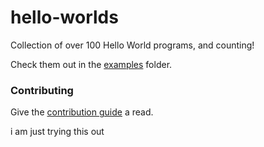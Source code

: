 # hello-worlds
Collection of over 100 Hello World programs, and counting!

Check them out in the [examples](https://github.com/knightking100/hello-worlds/tree/master/examples) folder.
### Contributing
Give the [contribution guide](https://github.com/knightking100/hello-worlds/blob/master/CONTRIBUTING.md#how-to-contribute) a read.


i am just trying this out

